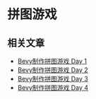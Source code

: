 # 拼图游戏

## 相关文章

- [Bevy制作拼图游戏 Day 1](https://www.zool.me/2024/10/22/create-a-jigsaw-puzzle-game-by-bevy-day-1)
- [Bevy制作拼图游戏 Day 2](https://www.zool.me/2024/10/30/create-a-jigsaw-puzzle-game-by-bevy-day-2)
- [Bevy制作拼图游戏 Day 3](https://www.zool.me/2024/11/01/create-a-jigsaw-puzzle-game-by-bevy-day-3)
- [Bevy制作拼图游戏 Day 4](https://www.zool.me/2024/11/05/create-a-jigsaw-puzzle-game-by-bevy-day-4)